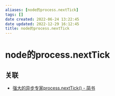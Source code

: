 ```yaml
---
aliases: [node的process.nextTick]
tags: []
date created: 2022-06-24 13:22:45
date updated: 2022-12-29 16:12:45
title: node的process.nextTick
---
```


# node的process.nextTick

## 关联

- [强大的异步专家process.nextTick() - 简书](https://www.jianshu.com/p/5328c72279ff)

